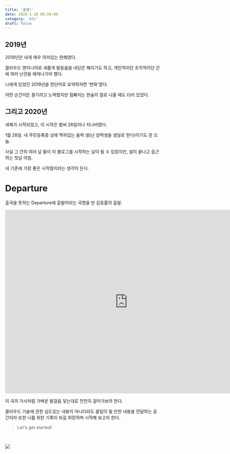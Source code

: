 ```yaml
---
title: '출발!'
date: 2020-1-28 06:59:00
category: 'etc'
draft: false
---
```


## 2019년

2019년은 내게 매우 의미있는 한해였다. 

클라우드 엔지니어로 새롭게 발돋움을 내딛은 해이기도 하고, 개인적이던 조직적이던 간에 여러 난관을 헤쳐나가야 했다.

나에게 있었던 2019년을 한단어로 요약하자면 '변화'였다.

어떤 순간이든 즐기려고 노력했지만 힘빠지는 한숨이 절로 나올 때도 더러 있었다.

## 그리고 2020년
새해가 시작되었고, 이 시작은 벌써 28일이나 지나버렸다.

1월 28일. 내 주민등록증 상에 찍혀있는 음력 생(난 양력생을 생일로 한다)이기도 한 오늘.

사실 그 간의 여러 날 들이 이 블로그를 시작하는 날이 될 수 있었지만, 설이 끝나고 출근하는 첫날 아침.

내 기준에 가장 좋은 시작점이라는 생각이 든다.

# Departure

출국을 뜻하는 Departure에 출발이라는 곡명을 딴 김동률의 출발.



<iframe width="796" height="597" src="https://www.youtube.com/embed/xgvckGs6xhU" frameborder="0" allow="accelerometer; autoplay; encrypted-media; gyroscope; picture-in-picture" allowfullscreen></iframe>


이 곡의 가사처럼 가벼운 발걸음 닿는대로 천천히 걸어가보려 한다.

클라우드 기술에 관한 심도있는 내용이 아니더라도 꿀팁이 될 만한 내용을 전달하는 공간이자 또한 나를 위한 기록이 되길 희망하며 시작해 보고자 한다.

> Let's get started!
<br/>

![](/icons/icon-256x256.png)
